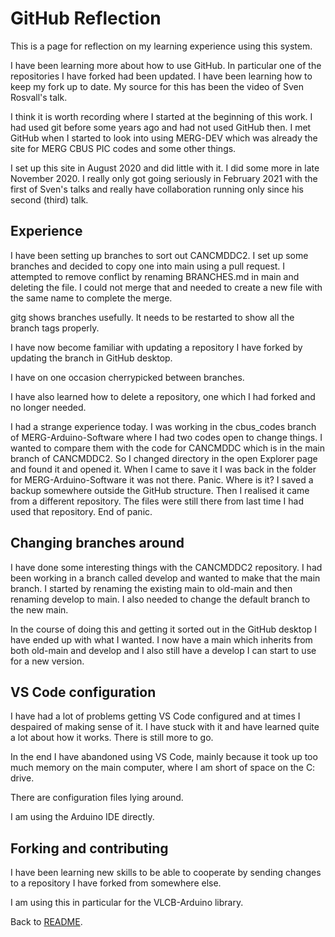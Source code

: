 # GitHub Reflection

This is a page for reflection on my learning experience using this system.

I have been learning more about how to use GitHub. In particular one of the repositories I have forked had been updated. I have been learning how to keep my fork up to date. My source for this has been the video of Sven Rosvall's talk.

I think it is worth recording where I started at the beginning of this work. I had used git before some years ago and had not used GitHub then. I met GitHub when I started to look into using MERG-DEV which was already the site for MERG CBUS PIC codes and some other things.

I set up this site in August 2020 and did little with it. I did some more in late November 2020. I really only got going seriously in February 2021 with the first of Sven's talks and really have collaboration running only since his second (third) talk.

## Experience

I have been setting up branches to sort out CANCMDDC2. I set up some branches and decided to copy one into main using a pull request. I attempted to remove conflict by renaming BRANCHES.md in main and deleting the file. I could not merge that and needed to create a new file with the same name to complete the merge.

gitg shows branches usefully. It needs to be restarted to show all the branch tags properly.

I have now become familiar with updating a repository I have forked by updating the branch in GitHub desktop.

I have on one occasion cherrypicked between branches.

I have also learned how to delete a repository, one which I had forked and no longer needed.

I had a strange experience today. I was working in the cbus_codes branch of MERG-Arduino-Software where I had two codes open to change things. I wanted to compare them with the code for CANCMDDC which is in the main branch of CANCMDDC2. So I changed directory in the open Explorer page and found it and opened it. When I came to save it I was back in the folder for MERG-Arduino-Software it was not there. Panic. Where is it? I saved a backup somewhere outside the GitHub structure. Then I realised it came from a different repository. The files were still there from last time I had used that repository. End of panic.

## Changing branches around

I have done some interesting things with the CANCMDDC2 repository. I had been working in a branch called develop and wanted to make that the main branch. I started by renaming the existing main to old-main and then renaming develop to main. I also needed to change the default branch to the new main.

In the course of doing this and getting it sorted out in the GitHub desktop I have ended up with what I wanted. I now have a main which inherits from both old-main and develop and I also still have a develop I can start to use for a new version.

## VS Code configuration

I have had a lot of problems getting VS Code configured and at times I despaired of making sense of it. I have stuck with it and have learned quite a lot about how it works. There is still more to go.

In the end I have abandoned using VS Code, mainly because it took up too much memory on the main computer, where I am short of space on the C: drive.

There are configuration files lying around.

I am using the Arduino IDE directly.

## Forking and contributing

I have been learning new skills to be able to cooperate by sending changes to a repository I have forked from somewhere else.

I am using this in particular for the VLCB-Arduino library.


Back to [README](README.md).

